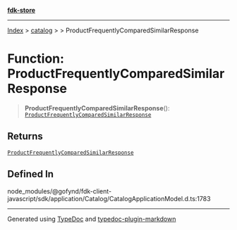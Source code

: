 [**fdk-store**](../../../README.md)
***

[Index](../../../API.md) > [catalog](../../README.md) > [<internal>](../README.md) > ProductFrequentlyComparedSimilarResponse

# Function: ProductFrequentlyComparedSimilarResponse

> **ProductFrequentlyComparedSimilarResponse**(): [`ProductFrequentlyComparedSimilarResponse`](../type-aliases/type-alias.ProductFrequentlyComparedSimilarResponse.md)

## Returns

[`ProductFrequentlyComparedSimilarResponse`](../type-aliases/type-alias.ProductFrequentlyComparedSimilarResponse.md)

## Defined In

node\_modules/@gofynd/fdk-client-javascript/sdk/application/Catalog/CatalogApplicationModel.d.ts:1783

***
Generated using [TypeDoc](https://typedoc.org/) and [typedoc-plugin-markdown](https://www.npmjs.com/package/typedoc-plugin-markdown)
